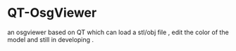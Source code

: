 # QT-OsgViewer
an osgviewer based on QT which can load a stl/obj file , edit the color of the model and still in developing .
